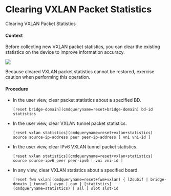 Clearing VXLAN Packet Statistics
================================

Clearing VXLAN Packet Statistics

#### Context

Before collecting new VXLAN packet statistics, you can clear the existing statistics on the device to improve information accuracy.

![](../public_sys-resources/note_3.0-en-us.png) 

Because cleared VXLAN packet statistics cannot be restored, exercise caution when performing this operation.



#### Procedure

* In the user view, clear packet statistics about a specified BD.
  
  
  ```
  [reset bridge-domain](cmdqueryname=reset+bridge-domain) bd-id statistics
  ```
* In the user view, clear VXLAN tunnel packet statistics.
  
  
  ```
  [reset vxlan statistics](cmdqueryname=reset+vxlan+statistics) source source-ip-address peer peer-ip-address [ vni vni-id ]
  ```
* In the user view, clear IPv6 VXLAN tunnel packet statistics. 
  
  
  ```
  [reset vxlan statistics](cmdqueryname=reset+vxlan+statistics) source source-ipv6 peer peer-ipv6 [ vni vni-id ]
  ```
* In any view, clear VXLAN statistics about a specified board.
  
  
  ```
  [reset fwm vxlan](cmdqueryname=reset+fwm+vxlan) { l2subif | bridge-domain | tunnel | evpn | oam } [statistics](cmdqueryname=statistics) [ all ] slot slot-id
  ```
